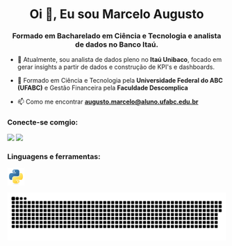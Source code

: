 <h1 align="center">Oi 👋, Eu sou Marcelo Augusto</h1>
<h3 align="center">Formado em Bacharelado em Ciência e Tecnologia e analista de dados no Banco Itaú.</h3>

- 🌱 Atualmente, sou analista de dados pleno no **Itaú Unibaco**, focado em gerar insights a partir de dados e construção de KPI's e dashboards.

- 📝  Formado em Ciência e Tecnologia pela **Universidade Federal do ABC (UFABC)** e Gestão Financeira pela **Faculdade Descomplica**

- 📫 Como me encontrar **augusto.marcelo@aluno.ufabc.edu.br**

<h3 align="left">Conecte-se comgio:</h3>
<p align="left">
<a href="https://www.linkedin.com/in/marcelo-cunha-ribeiro/" target="_blank"><img src="https://img.shields.io/badge/-LinkedIn-%230077B5?style=for-the-badge&logo=linkedin&logoColor=white" target="_blank"></a> 
<a href = "mailto:augusto.marcelo@aluno.ufabc.edu.br"><img src="https://img.shields.io/badge/-Gmail-%23333?style=for-the-badge&logo=gmail&logoColor=white" target="_blank"></a>
</p>

<h3 align="left">Linguagens e ferramentas:</h3>
<p align="left"> <a href="https://www.python.org" target="_blank" rel="noreferrer"> <img src="https://raw.githubusercontent.com/devicons/devicon/master/icons/python/python-original.svg" alt="python" width="40" height="40"/> </a> </p>

![Snake animation](https://github.com/marceloaugusto453/marceloaugusto453/blob/output/github-contribution-grid-snake.svg)
